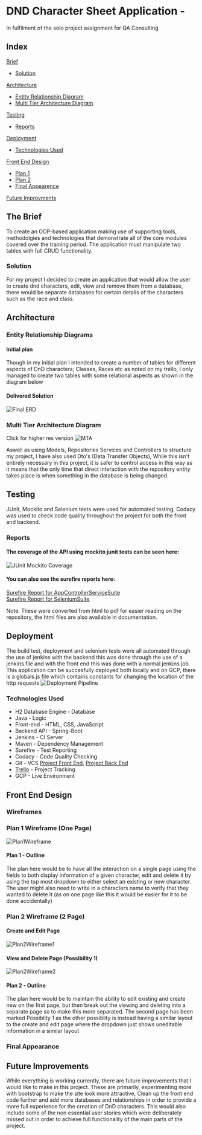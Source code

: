 # DND Character Sheet Application -

In fulfilment of the solo project assignment for QA Consulting

## Index
[Brief](#brief)
   * [Solution](#solution)

[Architecture](#architecture)
   * [Entity Relationship Diagram](#erd)
   * [Multi Tier Architecture Diagram](#mtad)

[Testing](#testing)
   * [Reports](#reports)

[Deployment](#deployment)
   * [Technologies Used](#techused)

[Front End Design](#frontend)
   * [Plan 1](#fep1)
   * [Plan 2](#fep2)
   * [Final Appearence](#fefa)

[Future Improvments](#improvements)

<a name="brief"></a>
## The Brief
To create an OOP-based application making use of supporting tools, methodolgies and technologies that demonstrate all of the core modules covered over the training period.
The application must manipulate two tables with full CRUD functionality.
<a name="solution"></a>
### Solution
For my project I decided to create an application that would allow the user to create dnd characters, edit, view and remove them from a database, there would be separate databases for certain details of the characters such as the race and class.
<a name="architecture"></a>
## Architecture
<a name="erd"></a>
### Entity Relationship Diagrams
#### Initial plan
Though in my initial plan I intended to create a number of tables for different aspects of DnD characters; Classes, Races etc as noted on my trello, I only managed to create two tables with some relational aspects as shown in the diagram below

#### Delivered Solution
![Final ERD](Documentation/RelationshipDiagramQaProject.jpg)

<a name="mtad"></a>
### Multi Tier Architecture Diagram
Click for higher res version
![MTA](/Documentation/DndDatabaseBackendArchitectureDiagram3.jpg)

Aswell as using Models, Repositories Services and Controllers to structure my project, I have also used Dto's (Data Transfer Objects), While this isn't entirely necessary in this project, it is safer to control access in this way as it means that the only time that direct interaction with the repository entity takes place is when something in the database is being changed.

<a name="testing"></a>
## Testing
JUnit, Mockito and Selenium tests were used for automated testing, Codacy was used to check code quality throughout the project for both the front and backend.

<a name="reports"></a>
### Reports

#### The coverage of the API using mockito junit tests can be seen here:
![JUnit Mockito Coverage](/Documentation/backendcoverage.jpg)

#### You can also see the surefire reports here:
[Surefire Report for AppControllerServiceSuite](/Documentation/surefire-report-AppControllerServiceSuite.pdf)   
[Surefire Report for SeleniumSuite](/Documentation/surefire-report-SeleniumSuite.pdf)   

Note: These were converted from html to pdf for easier reading on the repository, the html files are also available in documentation.


<a name="deployment"></a>
## Deployment
The build test, deployment and selenium tests were all automated through the use of jenkins with the backend this was done through the use of a jenkins file and with the front end this was done with a normal jenkins job. This application can be succesfully deployed both locally and on GCP, there is a globals.js file which contains constants for changing the location of the http requests 
![Deployment Pipeline](/Documentation/ContinuousIntegrationPipelineProj.jpg)

<a name="techused"></a>
### Technologies Used

* H2 Database Engine - Database
* Java - Logic
* Front-end - HTML, CSS, JavaScript
* Backend API - Spring-Boot
* Jenkins - CI Server
* Maven - Dependency Management
* Surefire - Test Reporting
* Codacy - Code Quality Checking
* Git - VCS [Project Front End](https://github.com/JohnDoubleUB/QASoloProject), [Project Back End](https://github.com/JohnDoubleUB/dnddatabase)
* [Trello](https://trello.com/b/DnaqB0v8/individual-project-dnd-database) - Project Tracking
* GCP - Live Environment

<a name="frontend"></a>
## Front End Design
### Wireframes
<a name="fep1"></a>
### Plan 1 Wireframe (One Page)
![Plan1Wireframe](/Documentation/DNDPagePlanv2.jpg)
#### Plan 1 - Outline
The plan here would be to have all the interaction on a single page using the fields to both display information of a given character, edit and delete it by using the top most dropdown to either select an existing or new character. The user might also need to write in a characters name to verify that they wanted to delete it (as on one page like this it would be easier for it to be done accidentally)
<a name="fep2"></a>
### Plan 2 Wireframe (2 Page)
#### Create and Edit Page
![Plan2Wireframe1](/Documentation/DNDPagePlanAlternate1_Create_Edit.jpg)
#### View and Delete Page (Possibility 1)
![Plan2Wireframe2](/Documentation/DNDPagePlanAlternate1_View_Delete.jpg)
#### Plan 2 - Outline
The plan here would be to maintain the ability to edit existing and create new on the first page, but then break out the viewing and deleting into a separate page so to make this more separated. The second page has been marked Possiblity 1 as the other possiblity is instead having a similar layout to the create and edit page where the dropdown just shows uneditable information in a similar layout

<a name="fefa"></a>
### Final Appearance

<a name="improvements"></a>
## Future Improvements
While everything is working currently, there are future improvements that I would like to make in this project. These are primarily, experimenting more with bootstrap to make the site look more attractive, Clean up the front end code further and add more databases and relationships in order to provide a more full experience for the creation of DnD characters. This would also include some of the non essential user stories which were deliberately missed out in order to achieve full functionality of the main parts of the project.
